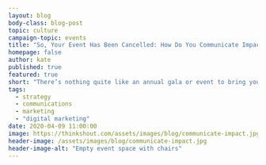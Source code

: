 ```yaml
---
layout: blog
body-class: blog-post
topic: culture
campaign-topic: events
title: "So, Your Event Has Been Cancelled: How Do You Communicate Impact?"
homepage: false
author: kate
published: true
featured: true
short: "There’s nothing quite like an annual gala or event to bring your community together and communicate the year’s impact to funders."
tags:
  - strategy
  - communications
  - marketing
  - "digital marketing"
date: 2020-04-09 11:00:00
image: https://thinkshout.com/assets/images/blog/communicate-impact.jpg
header-image: /assets/images/blog/communicate-impact.jpg
header-image-alt: "Empty event space with chairs"
---
```

